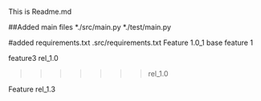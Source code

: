 This is Readme.md

##Added main files
*./src/main.py
*./test/main.py

#added requirements.txt
.src/requirements.txt
Feature 1.0_1
base feature 1

feature3 rel_1.0
>>>>>>> rel_1.0


Feature rel_1.3